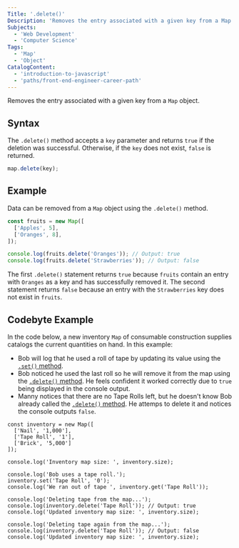 ```yaml
---
Title: '.delete()'
Description: 'Removes the entry associated with a given key from a Map object.'
Subjects:
  - 'Web Development'
  - 'Computer Science'
Tags:
  - 'Map'
  - 'Object'
CatalogContent:
  - 'introduction-to-javascript'
  - 'paths/front-end-engineer-career-path'
---
```


Removes the entry associated with a given key from a `Map` object.

## Syntax

The `.delete()` method accepts a `key` parameter and returns `true` if the deletion was successful. Otherwise, if the `key` does not exist, `false` is returned.

```js
map.delete(key);
```

## Example

Data can be removed from a `Map` object using the `.delete()` method.

```js
const fruits = new Map([
  ['Apples', 5],
  ['Oranges', 8],
]);

console.log(fruits.delete('Oranges')); // Output: true
console.log(fruits.delete('Strawberries')); // Output: false
```

The first `.delete()` statement returns `true` because `fruits` contain an entry with `Oranges` as a key and has successfully removed it. The second statement returns `false` because an entry with the `Strawberries` key does not exist in `fruits`.

## Codebyte Example

In the code below, a new inventory `Map` of consumable construction supplies catalogs the current quantities on hand. In this example:

- Bob will log that he used a roll of tape by updating its value using the [`.set()` method](https://www.codecademy.com/resources/docs/javascript/map/set).
- Bob noticed he used the last roll so he will remove it from the map using the [`.delete()` method](https://www.codecademy.com/resources/docs/javascript/map/delete). He feels confident it worked correctly due to `true` being displayed in the console output.
- Manny notices that there are no Tape Rolls left, but he doesn't know Bob already called the [`.delete()` method](https://www.codecademy.com/resources/docs/javascript/map/delete). He attemps to delete it and notices the console outputs `false`.

```codebyte/js
const inventory = new Map([
  ['Nail', '1,000'],
  ['Tape Roll', '1'],
  ['Brick', '5,000']
]);

console.log('Inventory map size: ', inventory.size);

console.log('Bob uses a tape roll.');
inventory.set('Tape Roll', '0');
console.log('We ran out of tape ', inventory.get('Tape Roll'));

console.log('Deleting tape from the map...');
console.log(inventory.delete('Tape Roll')); // Output: true
console.log('Updated inventory map size: ', inventory.size);

console.log('Deleting tape again from the map...');
console.log(inventory.delete('Tape Roll')); // Output: false
console.log('Updated inventory map size: ', inventory.size);
```
